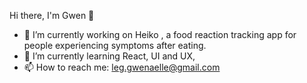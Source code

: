 Hi there, I'm Gwen 👋

- 🔭 I’m currently working on Heiko , a food reaction tracking app for people experiencing symptoms after eating.
- 🌱 I’m currently learning React, UI and UX, 
- 📫 How to reach me: leg.gwenaelle@gmail.com
